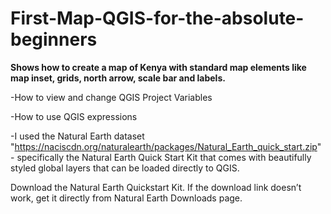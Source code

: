 # First-Map-QGIS-for-the-absolute-beginners
**Shows how to create a map of Kenya with standard map elements like map inset, grids, north arrow, scale bar and labels.**

-How to view and change QGIS Project Variables

-How to use QGIS expressions

-I used the Natural Earth dataset "https://naciscdn.org/naturalearth/packages/Natural_Earth_quick_start.zip" - specifically the Natural Earth Quick Start Kit that comes with beautifully styled global layers that can be loaded directly to QGIS.

Download the Natural Earth Quickstart Kit. If the download link doesn’t work, get it directly from Natural Earth Downloads page.
